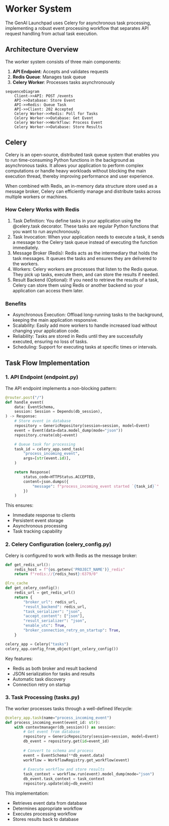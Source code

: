 # Worker System

The GenAI Launchpad uses Celery for asynchronous task processing, implementing a robust event processing workflow that separates API request handling from actual task execution.

## Architecture Overview

The worker system consists of three main components:

1. **API Endpoint**: Accepts and validates requests
2. **Redis Queue**: Manages task queue
3. **Celery Worker**: Processes tasks asynchronously

```mermaid
sequenceDiagram
    Client->>API: POST /events
    API->>Database: Store Event
    API->>Redis: Queue Task
    API->>Client: 202 Accepted
    Celery Worker->>Redis: Poll for Tasks
    Celery Worker->>Database: Get Event
    Celery Worker->>Workflow: Process Event
    Celery Worker->>Database: Store Results
```

## Celery

Celery is an open-source, distributed task queue system that enables you to run time-consuming Python functions in the
background as asynchronous tasks. It allows your application to perform complex computations or handle heavy workloads
without blocking the main execution thread, thereby improving performance and user experience.

When combined with Redis, an in-memory data structure store used as a message broker, Celery can efficiently manage and
distribute tasks across multiple workers or machines.

### How Celery Works with Redis

1. Task Definition: You define tasks in your application using the @celery.task decorator. These tasks are regular
   Python functions that you want to run asynchronously.
2. Task Invocation: When your application needs to execute a task, it sends a message to the Celery task queue instead
   of executing the function immediately.
3. Message Broker (Redis): Redis acts as the intermediary that holds the task messages. It queues the tasks and ensures
   they are delivered to the workers.
4. Workers: Celery workers are processes that listen to the Redis queue. They pick up tasks, execute them, and can store
   the results if needed.
5. Result Backend (Optional): If you need to retrieve the results of a task, Celery can store them using Redis or
   another backend so your application can access them later.

### Benefits

- Asynchronous Execution: Offload long-running tasks to the background, keeping the main application responsive.
- Scalability: Easily add more workers to handle increased load without changing your application code.
- Reliability: Tasks are stored in Redis until they are successfully executed, ensuring no loss of tasks.
- Scheduling: Support for executing tasks at specific times or intervals.

## Task Flow Implementation

### 1. API Endpoint (endpoint.py)

The API endpoint implements a non-blocking pattern:

```python
@router.post("/")
def handle_event(
    data: EventSchema,
    session: Session = Depends(db_session),
) -> Response:
    # Store event in database
    repository = GenericRepository(session=session, model=Event)
    event = Event(data=data.model_dump(mode="json"))
    repository.create(obj=event)

    # Queue task for processing
    task_id = celery_app.send_task(
        "process_incoming_event",
        args=[str(event.id)],
    )

    return Response(
        status_code=HTTPStatus.ACCEPTED,
        content=json.dumps({
            "message": f"process_incoming_event started `{task_id}`"
        })
    )
```

This ensures:

- Immediate response to clients
- Persistent event storage
- Asynchronous processing
- Task tracking capability

### 2. Celery Configuration (celery_config.py)

Celery is configured to work with Redis as the message broker:

```python
def get_redis_url():
    redis_host = f"{os.getenv('PROJECT_NAME')}_redis"
    return f"redis://{redis_host}:6379/0"

@lru_cache
def get_celery_config():
    redis_url = get_redis_url()
    return {
        "broker_url": redis_url,
        "result_backend": redis_url,
        "task_serializer": "json",
        "accept_content": ["json"],
        "result_serializer": "json",
        "enable_utc": True,
        "broker_connection_retry_on_startup": True,
    }

celery_app = Celery("tasks")
celery_app.config_from_object(get_celery_config())
```

Key features:

- Redis as both broker and result backend
- JSON serialization for tasks and results
- Automatic task discovery
- Connection retry on startup

### 3. Task Processing (tasks.py)

The worker processes tasks through a well-defined lifecycle:

```python
@celery_app.task(name="process_incoming_event")
def process_incoming_event(event_id: str):
    with contextmanager(db_session)() as session:
        # Get event from database
        repository = GenericRepository(session=session, model=Event)
        db_event = repository.get(id=event_id)
        
        # Convert to schema and process
        event = EventSchema(**db_event.data)
        workflow = WorkflowRegistry.get_workflow(event)
        
        # Execute workflow and store results
        task_context = workflow.run(event).model_dump(mode="json")
        db_event.task_context = task_context
        repository.update(obj=db_event)
```

This implementation:

- Retrieves event data from database
- Determines appropriate workflow
- Executes processing workflow
- Stores results back to database